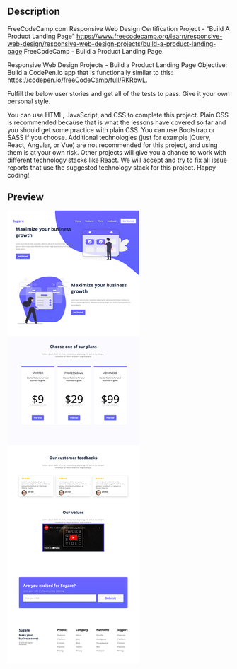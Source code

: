 ## Description
FreeCodeCamp.com Responsive Web Design Certification Project - "Build A Product Landing Page" https://www.freecodecamp.org/learn/responsive-web-design/responsive-web-design-projects/build-a-product-landing-page FreeCodeCamp - Build a Product Landing Page.

Responsive Web Design Projects - Build a Product Landing Page Objective: Build a CodePen.io app that is functionally similar to this: https://codepen.io/freeCodeCamp/full/RKRbwL.

Fulfill the below user stories and get all of the tests to pass. Give it your own personal style.

You can use HTML, JavaScript, and CSS to complete this project. Plain CSS is recommended because that is what the lessons have covered so far and you should get some practice with plain CSS. You can use Bootstrap or SASS if you choose. Additional technologies (just for example jQuery, React, Angular, or Vue) are not recommended for this project, and using them is at your own risk. Other projects will give you a chance to work with different technology stacks like React. We will accept and try to fix all issue reports that use the suggested technology stack for this project. Happy coding!

## Preview
![preview](preview.png)